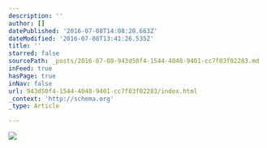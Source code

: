 ```yaml
---
description: ''
author: []
datePublished: '2016-07-08T14:08:28.663Z'
dateModified: '2016-07-08T13:41:26.535Z'
title: ''
starred: false
sourcePath: _posts/2016-07-08-943d50f4-1544-4048-9401-cc7f03f02283.md
inFeed: true
hasPage: true
inNav: false
url: 943d50f4-1544-4048-9401-cc7f03f02283/index.html
_context: 'http://schema.org'
_type: Article

---
```

![](https://the-grid-user-content.s3-us-west-2.amazonaws.com/e42be024-a763-461d-9f30-a3d375e2923e.jpg)